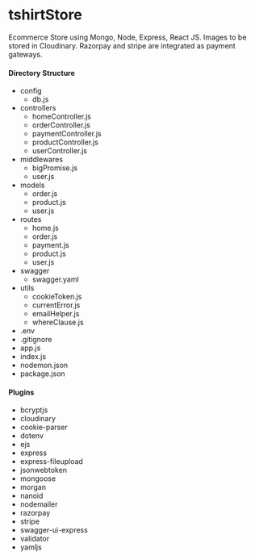 # tshirtStore

Ecommerce Store using Mongo, Node, Express, React JS. Images to be stored in Cloudinary. Razorpay and stripe are integrated as payment gateways.

#### Directory Structure

- config
  - db.js
- controllers
  - homeController.js
  - orderController.js
  - paymentController.js
  - productController.js
  - userController.js
- middlewares
  - bigPromise.js
  - user.js
- models
  - order.js
  - product.js
  - user.js
- routes
  - home.js
  - order.js
  - payment.js
  - product.js
  - user.js
- swagger
  - swagger.yaml
- utils
  - cookieToken.js
  - currentError.js
  - emailHelper.js
  - whereClause.js
- .env
- .gitignore
- app.js
- index.js
- nodemon.json
- package.json

#### Plugins

- bcryptjs
- cloudinary
- cookie-parser
- dotenv
- ejs
- express
- express-fileupload
- jsonwebtoken
- mongoose
- morgan
- nanoid
- nodemailer
- razorpay
- stripe
- swagger-ui-express
- validator
- yamljs
